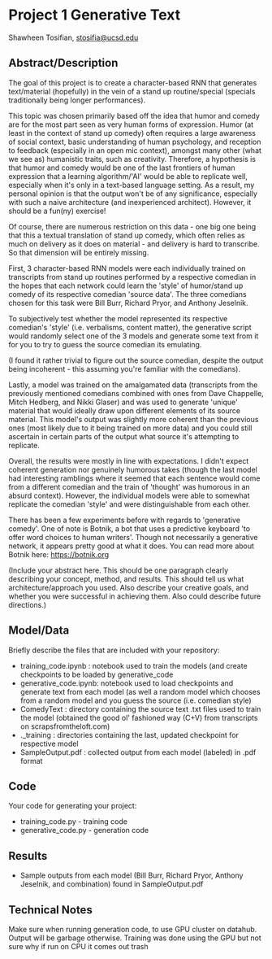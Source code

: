 # Project 1 Generative Text

Shawheen Tosifian, stosifia@ucsd.edu


## Abstract/Description

The goal of this project is to create a character-based RNN that generates text/material (hopefully) in the vein of a stand up routine/special (specials traditionally being longer performances).

This topic was chosen primarily based off the idea that humor and comedy are for the most part seen as very human forms of expression. Humor (at least in the context of stand up comedy) often requires a large awareness of social context, basic understanding of human psychology, and reception to feedback (especially in an open mic context), amongst many other (what we see as) humanistic traits, such as creativity. Therefore, a hypothesis is that humor and comedy would be one of the last frontiers of human expression that a learning algorithm/'AI' would be able to replicate well, especially when it's only in a text-based language setting. As a result, my personal opinion is that the output won't be of any significance, especially with such a naive architecture (and inexperienced architect). However, it should be a fun(ny) exercise!

Of course, there are numerous restriction on this data - one big one being that this a textual translation of stand up comedy, which often relies as much on delivery as it does on material - and delivery is  hard to transcribe. So that dimension will be entirely missing.

First, 3 character-based RNN models were each individually trained on transcripts from stand up routines performed by a respective comedian in the hopes that each network could learn the 'style' of humor/stand up comedy of its respective comedian 'source data'. The three comedians  chosen for this task were Bill Burr, Richard Pryor, and Anthony Jeselnik.

To subjectively test whether the model represented its respective comedian's 'style' (i.e. verbalisms, content matter), the generative script would randomly select one of the 3 models and generate some text from it for you to try to guess the source comedian its emulating. 

(I found it rather trivial to figure out the source comedian, despite the output being incoherent - this assuming you're familiar with the comedians).

Lastly, a model was trained on the amalgamated data (transcripts from the previously mentioned comedians combined with ones from Dave Chappelle, Mitch Hedberg, and Nikki Glaser) and was used to generate 'unique' material that would ideally draw upon different elements of its source material. This model's output was slightly more coherent than the previous ones (most likely due to it being trained on more data) and you could still ascertain in certain parts of the output what source it's attempting to replicate.


Overall, the results were mostly in line with expectations. I didn't expect coherent generation nor genuinely humorous takes (though the last model had interesting ramblings where it seemed that each sentence would come from a different comedian and the train of 'thought' was humorous in an absurd context). However, the individual models were able to somewhat replicate the comedian 'style' and were distinguishable from each other.








There has been a few experiments before with regards to 'generative comedy'. One of note is Botnik, a bot that uses a predictive keyboard 'to offer word choices to human writers'. Though not necessarily a generative network, it appears pretty good at what it does. You can read more about Botnik here: https://botnik.org


	

(Include your abstract here. This should be one paragraph clearly describing your concept, method, and results. This should tell us what architecture/approach you used. Also describe your creative goals, and whether you were successful in achieving them. Also could describe future directions.)

## Model/Data

Briefly describe the files that are included with your repository:
- training_code.ipynb : notebook used to train the models (and create checkpoints to be loaded by generative_code
- generative_code.ipynb: notebook used to load checkpoints and generate text from each model (as well a random model which chooses from a random model and you guess the source (i.e. comedian style)
- ComedyText : directory containing the source text .txt files used to train the model (obtained the good ol' fashioned way (C+V) from transcripts on scrapsfromtheloft.com)
- ._training : directories containing the last, updated checkpoint for respective model
- SampleOutput.pdf : collected output from each model (labeled) in .pdf format


## Code

Your code for generating your project:
- training_code.py - training code
- generative_code.py - generation code

## Results

- Sample outputs from each model (Bill Burr, Richard Pryor, Anthony Jeselnik, and combination) found in SampleOutput.pdf 

## Technical Notes

Make sure when running generation code, to use GPU cluster on datahub. Output will be garbage otherwise. Training was done using the GPU but not sure why if run on CPU it comes out trash






